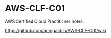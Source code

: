 # AWS-CLF-C01
AWS Certified Cloud Practitioner notes.

https://github.com/arongaldon/AWS-CLF-C01/wiki
